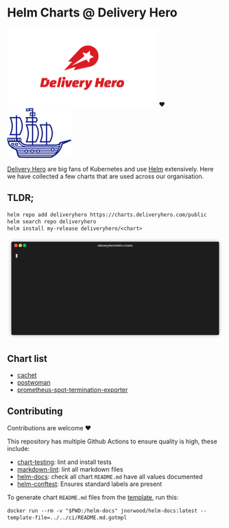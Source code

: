 # Helm Charts @ Delivery Hero

[![](img/dh-logo-resized.png)](#)  ❤️ &nbsp; &nbsp; &nbsp; &nbsp; &nbsp; &nbsp; &nbsp; &nbsp; [![](img/helm-boat-resized.png)](#)

[Delivery Hero](https://www.deliveryhero.com/) are big fans of Kubernetes and use [Helm](https://helm.sh/) extensively. Here we have collected a few charts that are used across our organisation.

## TLDR;

```console
helm repo add deliveryhero https://charts.deliveryhero.com/public
helm search repo deliveryhero
helm install my-release deliveryhero/<chart>
```

[![](img/add-repo.gif)](#)

## Chart list

- [cachet](stable/cachet)
- [postwoman](stable/postwoman)
- [prometheus-spot-termination-exporter](stable/prometheus-spot-termination-exporter)

## Contributing

Contributions are welcome ❤️

This repository has multiple Github Actions to ensure quality is high, these include:

- [chart-testing](https://github.com/helm/chart-testing): lint and install tests
- [markdown-lint](https://github.com/avto-dev/markdown-lint): lint all markdown files
- [helm-docs](https://github.com/norwoodj/helm-docs): check all chart `README.md` have all values documented
- [helm-conftest](https://github.com/instrumenta/helm-conftest): Ensures standard labels are present

To generate chart `README.md` files from the [template](ci/README.md.gotmpl), run this:

```console
docker run --rm -v "$PWD:/helm-docs" jnorwood/helm-docs:latest --template-file=../../ci/README.md.gotmpl
```
